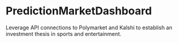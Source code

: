# PredictionMarketDashboard
Leverage API connections to Polymarket and Kalshi to establish an investment thesis in sports and entertainment.
